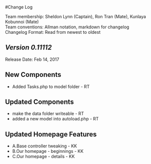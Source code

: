 #Change Log

Team membership:  Sheldon Lynn (Captain), Ron Tran (Mate), Kunlaya Kobunnoi (Mate)  
Team conventions: Allman notation, markdown for changelog  
Changelog Format: Read from newest to oldest

## *Version 0.11112*

Release Date: Feb 14, 2017

## New Components
 - Added Tasks.php to model folder - RT

## Updated Components
 - make the data  folder writeable - RT
 - added a new model into autoload.php - RT
 
 ## Updated Homepage Features
  - A.Base controller tweaking - KK
  - B.Our homepage - beginnings - KK
  - C.Our homepage - details - KK
  
 
